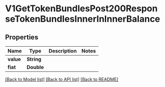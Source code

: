 # V1GetTokenBundlesPost200ResponseTokenBundlesInnerInInnerBalance

## Properties
Name | Type | Description | Notes
------------ | ------------- | ------------- | -------------
**value** | **String** |  | 
**fiat** | **Double** |  | 

[[Back to Model list]](../README.md#documentation-for-models) [[Back to API list]](../README.md#documentation-for-api-endpoints) [[Back to README]](../README.md)


